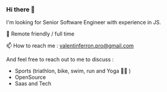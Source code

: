 ### Hi there 👋

I'm looking for Senior Software Engineer with experience in JS.

🏡  Remote friendly / full time

📫  How to reach me : valentinferron.pro@gmail.com

And feel free to reach out to me to discuss :

- Sports (triathlon, bike, swim, run and Yoga 🧘‍♂️ )
- OpenSource
- Saas and Tech
